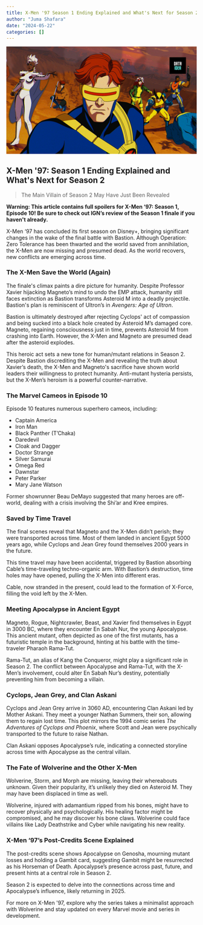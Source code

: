 ```yaml
---
title: X-Men '97 Season 1 Ending Explained and What's Next for Season 2
author: "Juma Shafara"
date: "2024-05-22"
categories: []
---
```


![IMDb](thumbnail.png)

## X-Men '97: Season 1 Ending Explained and What's Next for Season 2

> The Main Villain of Season 2 May Have Just Been Revealed

**Warning: This article contains full spoilers for X-Men ‘97: Season 1, Episode 10! Be sure to check out IGN’s review of the Season 1 finale if you haven't already.**

X-Men ‘97 has concluded its first season on Disney+, bringing significant changes in the wake of the final battle with Bastion. Although Operation: Zero Tolerance has been thwarted and the world saved from annihilation, the X-Men are now missing and presumed dead. As the world recovers, new conflicts are emerging across time.

### The X-Men Save the World (Again)

The finale's climax paints a dire picture for humanity. Despite Professor Xavier hijacking Magneto’s mind to undo the EMP attack, humanity still faces extinction as Bastion transforms Asteroid M into a deadly projectile. Bastion's plan is reminiscent of Ultron’s in _Avengers: Age of Ultron_.

Bastion is ultimately destroyed after rejecting Cyclops' act of compassion and being sucked into a black hole created by Asteroid M’s damaged core. Magneto, regaining consciousness just in time, prevents Asteroid M from crashing into Earth. However, the X-Men and Magneto are presumed dead after the asteroid explodes.

This heroic act sets a new tone for human/mutant relations in Season 2. Despite Bastion discrediting the X-Men and revealing the truth about Xavier’s death, the X-Men and Magneto's sacrifice have shown world leaders their willingness to protect humanity. Anti-mutant hysteria persists, but the X-Men’s heroism is a powerful counter-narrative.

<script async src="https://pagead2.googlesyndication.com/pagead/js/adsbygoogle.js?client=ca-pub-8076040302380238"
     crossorigin="anonymous"></script>

<ins class="adsbygoogle"
     style="display:block; text-align:center;"
     data-ad-layout="in-article"
     data-ad-format="fluid"
     data-ad-client="ca-pub-8076040302380238"
     data-ad-slot="8693891310"></ins>

<script>
     (adsbygoogle = window.adsbygoogle || []).push({});
</script>

### The Marvel Cameos in Episode 10

Episode 10 features numerous superhero cameos, including:

- Captain America
- Iron Man
- Black Panther (T’Chaka)
- Daredevil
- Cloak and Dagger
- Doctor Strange
- Silver Samurai
- Omega Red
- Dawnstar
- Peter Parker
- Mary Jane Watson

Former showrunner Beau DeMayo suggested that many heroes are off-world, dealing with a crisis involving the Shi’ar and Kree empires.

### Saved by Time Travel

The final scenes reveal that Magneto and the X-Men didn’t perish; they were transported across time. Most of them landed in ancient Egypt 5000 years ago, while Cyclops and Jean Grey found themselves 2000 years in the future.

This time travel may have been accidental, triggered by Bastion absorbing Cable’s time-traveling techno-organic arm. With Bastion’s destruction, time holes may have opened, pulling the X-Men into different eras.

Cable, now stranded in the present, could lead to the formation of X-Force, filling the void left by the X-Men.

<script async src="https://pagead2.googlesyndication.com/pagead/js/adsbygoogle.js?client=ca-pub-8076040302380238"
     crossorigin="anonymous"></script>

<ins class="adsbygoogle"
     style="display:block; text-align:center;"
     data-ad-layout="in-article"
     data-ad-format="fluid"
     data-ad-client="ca-pub-8076040302380238"
     data-ad-slot="8693891310"></ins>

<script>
     (adsbygoogle = window.adsbygoogle || []).push({});
</script>

### Meeting Apocalypse in Ancient Egypt

Magneto, Rogue, Nightcrawler, Beast, and Xavier find themselves in Egypt in 3000 BC, where they encounter En Sabah Nur, the young Apocalypse. This ancient mutant, often depicted as one of the first mutants, has a futuristic temple in the background, hinting at his battle with the time-traveler Pharaoh Rama-Tut.

Rama-Tut, an alias of Kang the Conqueror, might play a significant role in Season 2. The conflict between Apocalypse and Rama-Tut, with the X-Men’s involvement, could alter En Sabah Nur’s destiny, potentially preventing him from becoming a villain.

### Cyclops, Jean Grey, and Clan Askani

Cyclops and Jean Grey arrive in 3060 AD, encountering Clan Askani led by Mother Askani. They meet a younger Nathan Summers, their son, allowing them to regain lost time. This plot mirrors the 1994 comic series _The Adventures of Cyclops and Phoenix_, where Scott and Jean were psychically transported to the future to raise Nathan.

Clan Askani opposes Apocalypse’s rule, indicating a connected storyline across time with Apocalypse as the central villain.

<script async src="https://pagead2.googlesyndication.com/pagead/js/adsbygoogle.js?client=ca-pub-8076040302380238"
     crossorigin="anonymous"></script>

<ins class="adsbygoogle"
     style="display:block; text-align:center;"
     data-ad-layout="in-article"
     data-ad-format="fluid"
     data-ad-client="ca-pub-8076040302380238"
     data-ad-slot="8693891310"></ins>

<script>
     (adsbygoogle = window.adsbygoogle || []).push({});
</script>

### The Fate of Wolverine and the Other X-Men

Wolverine, Storm, and Morph are missing, leaving their whereabouts unknown. Given their popularity, it’s unlikely they died on Asteroid M. They may have been displaced in time as well.

Wolverine, injured with adamantium ripped from his bones, might have to recover physically and psychologically. His healing factor might be compromised, and he may discover his bone claws. Wolverine could face villains like Lady Deathstrike and Cyber while navigating his new reality.

### X-Men ‘97’s Post-Credits Scene Explained

The post-credits scene shows Apocalypse on Genosha, mourning mutant losses and holding a Gambit card, suggesting Gambit might be resurrected as his Horseman of Death. Apocalypse’s presence across past, future, and present hints at a central role in Season 2.

Season 2 is expected to delve into the connections across time and Apocalypse’s influence, likely returning in 2025.

For more on X-Men '97, explore why the series takes a minimalist approach with Wolverine and stay updated on every Marvel movie and series in development.

<script async src="https://pagead2.googlesyndication.com/pagead/js/adsbygoogle.js?client=ca-pub-8076040302380238"
     crossorigin="anonymous"></script>

<ins class="adsbygoogle"
     style="display:block; text-align:center;"
     data-ad-layout="in-article"
     data-ad-format="fluid"
     data-ad-client="ca-pub-8076040302380238"
     data-ad-slot="8693891310"></ins>

<script>
     (adsbygoogle = window.adsbygoogle || []).push({});
</script>
